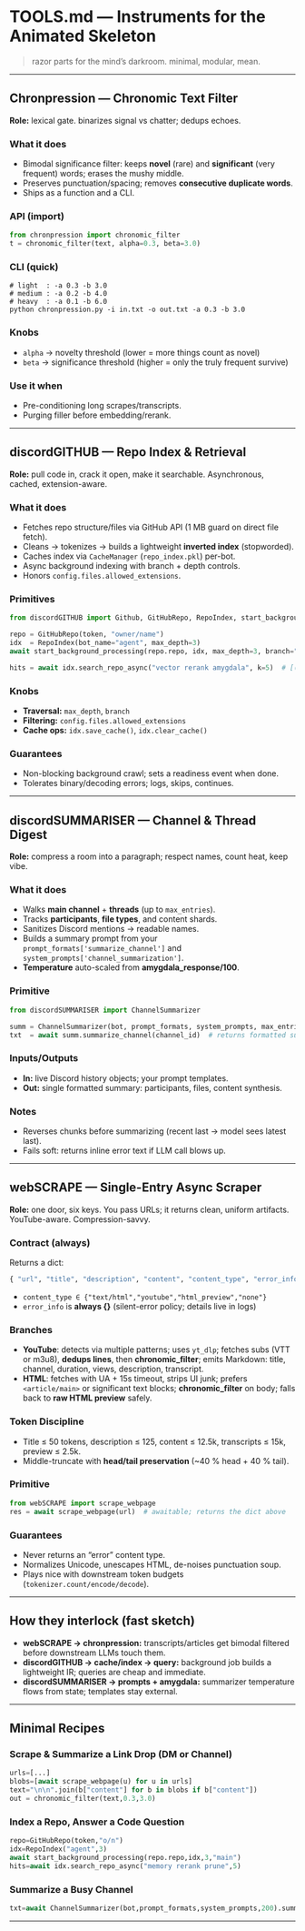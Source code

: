 # TOOLS.md — Instruments for the Animated Skeleton

> razor parts for the mind’s darkroom. minimal, modular, mean.

---

## Chronpression — Chronomic Text Filter

**Role:** lexical gate. binarizes signal vs chatter; dedups echoes. 

### What it does

* Bimodal significance filter: keeps **novel** (rare) and **significant** (very frequent) words; erases the mushy middle.
* Preserves punctuation/spacing; removes **consecutive duplicate words**.
* Ships as a function and a CLI.

### API (import)

```python
from chronpression import chronomic_filter
t = chronomic_filter(text, alpha=0.3, beta=3.0)
```

### CLI (quick)

```
# light  : -a 0.3 -b 3.0
# medium : -a 0.2 -b 4.0
# heavy  : -a 0.1 -b 6.0
python chronpression.py -i in.txt -o out.txt -a 0.3 -b 3.0
```

### Knobs

* `alpha` → novelty threshold (lower = more things count as novel)
* `beta`  → significance threshold (higher = only the truly frequent survive)

### Use it when

* Pre-conditioning long scrapes/transcripts.
* Purging filler before embedding/rerank.

---

## discordGITHUB — Repo Index & Retrieval

**Role:** pull code in, crack it open, make it searchable. Asynchronous, cached, extension-aware. 

### What it does

* Fetches repo structure/files via GitHub API (1 MB guard on direct file fetch).
* Cleans → tokenizes → builds a lightweight **inverted index** (stopworded).
* Caches index via `CacheManager` (`repo_index.pkl`) per-bot.
* Async background indexing with branch + depth controls.
* Honors `config.files.allowed_extensions`.

### Primitives

```python
from discordGITHUB import Github, GitHubRepo, RepoIndex, start_background_processing

repo = GitHubRepo(token, "owner/name")
idx  = RepoIndex(bot_name="agent", max_depth=3)
await start_background_processing(repo.repo, idx, max_depth=3, branch="main")  # builds cache

hits = await idx.search_repo_async("vector rerank amygdala", k=5)  # [(path, score), ...]
```

### Knobs

* **Traversal:** `max_depth`, `branch`
* **Filtering:** `config.files.allowed_extensions`
* **Cache ops:** `idx.save_cache()`, `idx.clear_cache()`

### Guarantees

* Non-blocking background crawl; sets a readiness event when done.
* Tolerates binary/decoding errors; logs, skips, continues.

---

## discordSUMMARISER — Channel & Thread Digest

**Role:** compress a room into a paragraph; respect names, count heat, keep vibe. 

### What it does

* Walks **main channel** + **threads** (up to `max_entries`).
* Tracks **participants**, **file types**, and content shards.
* Sanitizes Discord mentions → readable names.
* Builds a summary prompt from your `prompt_formats['summarize_channel']` and `system_prompts['channel_summarization']`.
* **Temperature** auto-scaled from **amygdala_response/100**.

### Primitive

```python
from discordSUMMARISER import ChannelSummarizer

summ = ChannelSummarizer(bot, prompt_formats, system_prompts, max_entries=100)
txt  = await summ.summarize_channel(channel_id)  # returns formatted summary string
```

### Inputs/Outputs

* **In:** live Discord history objects; your prompt templates.
* **Out:** single formatted summary: participants, files, content synthesis.

### Notes

* Reverses chunks before summarizing (recent last → model sees latest last).
* Fails soft: returns inline error text if LLM call blows up.

---

## webSCRAPE — Single-Entry Async Scraper

**Role:** one door, six keys. You pass URLs; it returns clean, uniform artifacts. YouTube-aware. Compression-savvy. 

### Contract (always)

Returns a dict:

```python
{ "url", "title", "description", "content", "content_type", "error_info" }
```

* `content_type ∈ {"text/html","youtube","html_preview","none"}`
* `error_info` is **always {}** (silent-error policy; details live in logs)

### Branches

* **YouTube**: detects via multiple patterns; uses `yt_dlp`; fetches subs (VTT or m3u8), **dedups lines**, then **chronomic_filter**; emits Markdown: title, channel, duration, views, description, transcript.
* **HTML**: fetches with UA + 15s timeout, strips UI junk; prefers `<article/main>` or significant text blocks; **chronomic_filter** on body; falls back to **raw HTML preview** safely.

### Token Discipline

* Title ≤ 50 tokens, description ≤ 125, content ≤ 12.5k, transcripts ≤ 15k, preview ≤ 2.5k.
* Middle-truncate with **head/tail preservation** (~40 % head + 40 % tail).

### Primitive

```python
from webSCRAPE import scrape_webpage
res = await scrape_webpage(url)  # awaitable; returns the dict above
```

### Guarantees

* Never returns an “error” content type.
* Normalizes Unicode, unescapes HTML, de-noises punctuation soup.
* Plays nice with downstream token budgets (`tokenizer.count/encode/decode`).

---

## How they interlock (fast sketch)

* **webSCRAPE → chronpression:** transcripts/articles get bimodal filtered before downstream LLMs touch them.  
* **discordGITHUB → cache/index → query:** background job builds a lightweight IR; queries are cheap and immediate. 
* **discordSUMMARISER → prompts + amygdala:** summarizer temperature flows from state; templates stay external. 

---

## Minimal Recipes

### Scrape & Summarize a Link Drop (DM or Channel)

```python
urls=[...]
blobs=[await scrape_webpage(u) for u in urls]
text="\n\n".join(b["content"] for b in blobs if b["content"])
out = chronomic_filter(text,0.3,3.0)
```

 

### Index a Repo, Answer a Code Question

```python
repo=GitHubRepo(token,"o/n")
idx=RepoIndex("agent",3)
await start_background_processing(repo.repo,idx,3,"main")
hits=await idx.search_repo_async("memory rerank prune",5)
```



### Summarize a Busy Channel

```python
txt=await ChannelSummarizer(bot,prompt_formats,system_prompts,200).summarize_channel(cid)
```



---